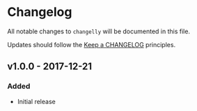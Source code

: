 # Changelog

All notable changes to `changelly` will be documented in this file.

Updates should follow the [Keep a CHANGELOG](http://keepachangelog.com/) principles.

## v1.0.0 - 2017-12-21

### Added
- Initial release
